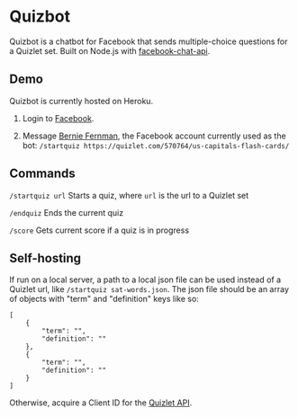 # Quizbot
Quizbot is a chatbot for Facebook that sends multiple-choice questions for a Quizlet set. Built on Node.js with [facebook-chat-api](https://github.com/Schmavery/facebook-chat-api).

## Demo
Quizbot is currently hosted on Heroku.

1. Login to [Facebook](http://facebook.com).

2. Message [Bernie Fernman](https://www.facebook.com/bernie.fernman), the Facebook account currently used as the bot:
`/startquiz https://quizlet.com/570764/us-capitals-flash-cards/`

## Commands
`/startquiz url`
Starts a quiz, where `url` is the url to a Quizlet set

`/endquiz`
Ends the current quiz

`/score`
Gets current score if a quiz is in progress

## Self-hosting
If run on a local server, a path to a local json file can be used instead of a Quizlet url, like `/startquiz sat-words.json`.
The json file should be an array of objects with "term" and "definition" keys like so:

    [
        {
            "term": "",
            "definition": ""
        },
        {
            "term": "",
            "definition": ""
        }
    ]

Otherwise, acquire a Client ID for the [Quizlet API](https://quizlet.com/api/2.0/docs).

